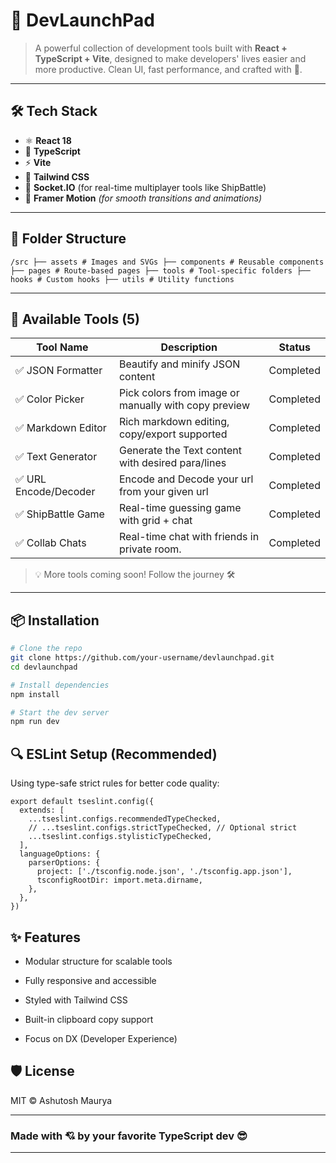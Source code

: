 # 🚀 DevLaunchPad

> A powerful collection of development tools built with **React + TypeScript + Vite**, designed to make developers' lives easier and more productive. Clean UI, fast performance, and crafted with 💖.

---

## 🛠️ Tech Stack

- ⚛️ **React 18**
- 💙 **TypeScript**
- ⚡ **Vite**
- 🎨 **Tailwind CSS**
- 🔌 **Socket.IO** (for real-time multiplayer tools like ShipBattle)
- 🧠 **Framer Motion** *(for smooth transitions and animations)*

---

## 📁 Folder Structure

```
/src ├── assets # Images and SVGs ├── components # Reusable components ├── pages # Route-based pages ├── tools # Tool-specific folders ├── hooks # Custom hooks ├── utils # Utility functions
```

---

## 🎯 Available Tools (5)

| Tool Name         | Description                                              | Status     |
|------------------|----------------------------------------------------------|------------|
| ✅ JSON Formatter | Beautify and minify JSON content                        | Completed  |
| ✅ Color Picker   | Pick colors from image or manually with copy preview    | Completed  |
| ✅ Markdown Editor| Rich markdown editing, copy/export supported            | Completed  |
| ✅ Text Generator | Generate the Text content with desired para/lines       | Completed  |
| ✅ URL Encode/Decoder | Encode and Decode your url from your given url      | Completed  |
| ✅ ShipBattle Game| Real-time guessing game with grid + chat                | Completed  |
| ✅ Collab Chats   | Real-time chat with friends in private room.            | Completed  |

> 💡 More tools coming soon! Follow the journey 🛠️

---

## 📦 Installation

```bash
# Clone the repo
git clone https://github.com/your-username/devlaunchpad.git
cd devlaunchpad

# Install dependencies
npm install

# Start the dev server
npm run dev
```
## 🔍 ESLint Setup (Recommended)
Using type-safe strict rules for better code quality:

```
export default tseslint.config({
  extends: [
    ...tseslint.configs.recommendedTypeChecked,
    // ...tseslint.configs.strictTypeChecked, // Optional strict
    ...tseslint.configs.stylisticTypeChecked,
  ],
  languageOptions: {
    parserOptions: {
      project: ['./tsconfig.node.json', './tsconfig.app.json'],
      tsconfigRootDir: import.meta.dirname,
    },
  },
})

```

## ✨ Features
- Modular structure for scalable tools

- Fully responsive and accessible

- Styled with Tailwind CSS

- Built-in clipboard copy support

- Focus on DX (Developer Experience)

## 🛡 License
MIT © Ashutosh Maurya

---
### Made with 💘 by your favorite TypeScript dev 😎
---

